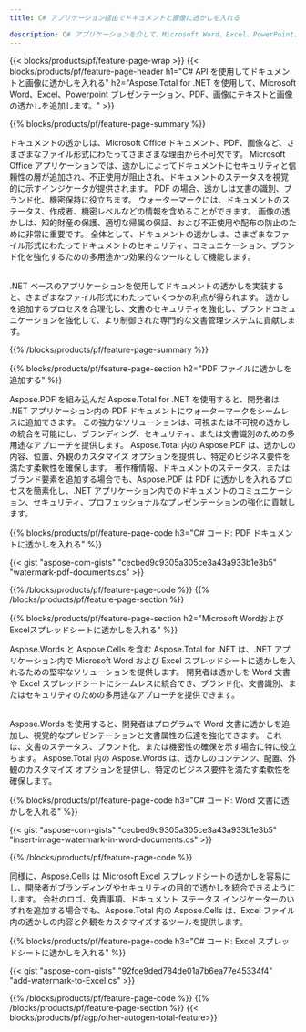 ```yaml
---
title: C# アプリケーション経由でドキュメントと画像に透かしを入れる

description: C# アプリケーションを介して、Microsoft Word、Excel、PowerPoint、PDF、画像などのドキュメントにテキストと画像透かしを追加します。 アプリを介してオンラインで無料のテキストまたは画像の透かしを追加します。
---
```


{{< blocks/products/pf/feature-page-wrap >}}
{{< blocks/products/pf/feature-page-header h1="C# API を使用してドキュメントと画像に透かしを入れる" h2="Aspose.Total for .NET を使用して、Microsoft Word、Excel、Powerpoint プレゼンテーション、PDF、画像にテキストと画像の透かしを追加します。" >}}

{{% blocks/products/pf/feature-page-summary %}}

ドキュメントの透かしは、Microsoft Office ドキュメント、PDF、画像など、さまざまなファイル形式にわたってさまざまな理由から不可欠です。 Microsoft Office アプリケーションでは、透かしによってドキュメントにセキュリティと信頼性の層が追加され、不正使用が阻止され、ドキュメントのステータスを視覚的に示すインジケータが提供されます。 PDF の場合、透かしは文書の識別、ブランド化、機密保持に役立ちます。 ウォーターマークには、ドキュメントのステータス、作成者、機密レベルなどの情報を含めることができます。 画像の透かしは、知的財産の保護、適切な帰属の保証、および不正使用や配布の防止のために非常に重要です。 全体として、ドキュメントの透かしは、さまざまなファイル形式にわたってドキュメントのセキュリティ、コミュニケーション、ブランド化を強化するための多用途かつ効果的なツールとして機能します。
<br /><br />

.NET ベースのアプリケーションを使用してドキュメントの透かしを実装すると、さまざまなファイル形式にわたっていくつかの利点が得られます。 透かしを追加するプロセスを合理化し、文書のセキュリティを強化し、ブランドコミュニケーションを強化して、より制御された専門的な文書管理システムに貢献します。

{{% /blocks/products/pf/feature-page-summary  %}}


{{% blocks/products/pf/feature-page-section  h2="PDF ファイルに透かしを追加する" %}}

Aspose.PDF を組み込んだ Aspose.Total for .NET を使用すると、開発者は .NET アプリケーション内の PDF ドキュメントにウォーターマークをシームレスに追加できます。 この強力なソリューションは、可視または不可視の透かしの統合を可能にし、ブランディング、セキュリティ、または文書識別のための多用途なアプローチを提供します。 Aspose.Total 内の Aspose.PDF は、透かしの内容、位置、外観のカスタマイズ オプションを提供し、特定のビジネス要件を満たす柔軟性を確保します。 著作権情報、ドキュメントのステータス、またはブランド要素を追加する場合でも、Aspose.PDF は PDF に透かしを入れるプロセスを簡素化し、.NET アプリケーション内でのドキュメントのコミュニケーション、セキュリティ、プロフェッショナルなプレゼンテーションの強化に貢献します。

{{% blocks/products/pf/feature-page-code h3="C# コード: PDF ドキュメントに透かしを入れる" %}}

{{< gist "aspose-com-gists" "cecbed9c9305a305ce3a43a933b1e3b5" "watermark-pdf-documents.cs" >}}

{{% /blocks/products/pf/feature-page-code  %}}
{{% /blocks/products/pf/feature-page-section %}}

{{% blocks/products/pf/feature-page-section  h2="Microsoft WordおよびExcelスプレッドシートに透かしを入れる" %}}

Aspose.Words と Aspose.Cells を含む Aspose.Total for .NET は、.NET アプリケーション内で Microsoft Word および Excel スプレッドシートに透かしを入れるための堅牢なソリューションを提供します。 開発者は透かしを Word 文書や Excel スプレッドシートにシームレスに統合でき、ブランド化、文書識別、またはセキュリティのための多用途なアプローチを提供できます。<br /><br />

Aspose.Words を使用すると、開発者はプログラムで Word 文書に透かしを追加し、視覚的なプレゼンテーションと文書属性の伝達を強化できます。 これは、文書のステータス、ブランド化、または機密性の確保を示す場合に特に役立ちます。 Aspose.Total 内の Aspose.Words は、透かしのコンテンツ、配置、外観のカスタマイズ オプションを提供し、特定のビジネス要件を満たす柔軟性を確保します。

{{% blocks/products/pf/feature-page-code h3="C# コード: Word 文書に透かしを入れる" %}}

{{< gist "aspose-com-gists" "cecbed9c9305a305ce3a43a933b1e3b5" "insert-image-watermark-in-word-documents.cs" >}}

{{% /blocks/products/pf/feature-page-code  %}}

同様に、Aspose.Cells は Microsoft Excel スプレッドシートの透かしを容易にし、開発者がブランディングやセキュリティの目的で透かしを統合できるようにします。 会社のロゴ、免責事項、ドキュメント ステータス インジケーターのいずれを追加する場合でも、Aspose.Total 内の Aspose.Cells は、Excel ファイル内の透かしの内容と外観をカスタマイズするツールを提供します。

{{% blocks/products/pf/feature-page-code h3="C# コード: Excel スプレッドシートに透かしを入れる" %}}

{{< gist "aspose-com-gists" "92fce9ded784de01a7b6ea77e45334f4" "add-watermark-to-Excel.cs" >}}

{{% /blocks/products/pf/feature-page-code  %}}
{{% /blocks/products/pf/feature-page-section %}}
{{< blocks/products/pf/agp/other-autogen-total-feature>}}